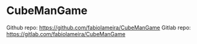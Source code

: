 # CubeManGame
Github repo: https://github.com/fabiolameira/CubeManGame
Gitlab repo: https://gitlab.com/fabiolameira/CubeManGame
